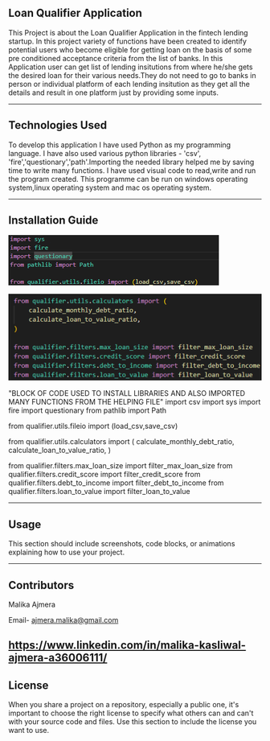 ## Loan Qualifier Application

This Project is about the Loan Qualifier Application in the fintech lending startup. In this project variety of functions have been created to identify potential users who become eligible for getting loan on the basis of some pre conditioned acceptance criteria from the list of banks. 
In this Application user can get list of lending insitutions from where he/she gets the desired loan for their various needs.They do not need to go to banks in person or individual platform of each lending insitution as they get all the details and result in one platform just by providing some inputs.

---

## Technologies Used

To develop this application I have used Python as my programming language.
I have also used various python libraries - 'csv', 'fire','questionary','path'.Importing the needed library helped me by saving time to write many functions.
I have used visual code to read,write and run the program created.
This programme can be run on windows operating system,linux operating system and mac os operating system. 

---

## Installation Guide
![alt text](https://github.com/malika0410/Loan-Qualifier-Application/blob/main/installation%20screenshot.png)

![alt text](https://github.com/malika0410/Loan-Qualifier-Application/blob/main/imported_files.png) 

"BLOCK OF CODE USED TO INSTALL LIBRARIES AND ALSO IMPORTED MANY FUNCTIONS FROM THE HELPING FILE"
import csv
import sys
import fire
import questionary
from pathlib import Path

from qualifier.utils.fileio import (load_csv,save_csv)

from qualifier.utils.calculators import (
    calculate_monthly_debt_ratio,
    calculate_loan_to_value_ratio,
)

from qualifier.filters.max_loan_size import filter_max_loan_size
from qualifier.filters.credit_score import filter_credit_score
from qualifier.filters.debt_to_income import filter_debt_to_income
from qualifier.filters.loan_to_value import filter_loan_to_value


---

## Usage

This section should include screenshots, code blocks, or animations explaining how to use your project.

---






## Contributors

Malika Ajmera

Email- ajmera.malika@gmail.com

https://www.linkedin.com/in/malika-kasliwal-ajmera-a36006111/
---

## License

When you share a project on a repository, especially a public one, it's important to choose the right license to specify what others can and can't with your source code and files. Use this section to include the license you want to use.
